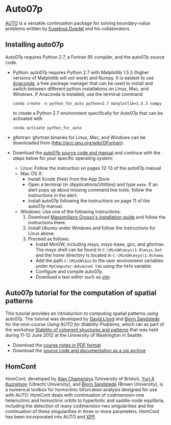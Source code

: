# Auto07p

[AUTO](http://cmvl.cs.concordia.ca/auto/) is a versatile continuation package for solving boundary-value problems written by [Eusebius Doedel](http://users.encs.concordia.ca/~doedel/) and his collaborators.

## Installing auto07p

Auto07p requires Python 2.7, a Fortran 95 compiler, and the auto07p source code.
* Python: auto07p requires Python 2.7 with Matplotlib 1.5.3 (higher versions of Matplotlib will _not_ work) and Numpy. It is easiest to use [Anaconda](https://www.anaconda.com), a free package manager that can be used to install and switch between different python installations on Linux, Mac, and Windows. If Anaconda is installed, use the terminal command

     ```conda create -n python_for_auto python=2.7 matplotlib=1.5.3 numpy```

     to create a Python 2.7 environment specifically for Auto07p that can be activated with

     ```conda activate python_for_auto```
* gfortran: gfortran binaries for Linux, Mac, and Windows can be downloaded from (http://gcc.gnu.org/wiki/GFortran).
* Download the [auto07p source code and manual](http://sourceforge.net/projects/auto-07p/files/Auto07p/) and continue with the steps below for your specific operating system:
    * Linux: Follow the instruction on pages 12-13 of the auto07p manual
    * Mac OS X:
        * Install Xcode (free) from the App Store
        * Open a terminal (in /Applications/Utilities) and type ```make```. If an alert pops up about missing command line tools, follow the instructions in the alert.
        * Install auto07p following the instructions on page 11 of the auto07p manual.
    * Windows: Use one of the following instructions.
        1. Download [Massimiliano Grosso's installation guide](http://people.unica.it/massimilianogrosso/auto-on-windows/) and follow the instructions there.
        1. Install Ubuntu under Windows and follow the instructions for Linux above.
        1. Proceed as follows:
            * Install MinGW, including msys, msys-base, gcc, and gfortran. The msys shell can be found in ```C:\MinGW\msys\1.0\msys.bat``` and the home directory is located in ```C:\MinGW\msys\1.0\home```.
            * Add the path ```C:\MinGW\bin``` to the user environment variables under ```MyComputer:Advanced Tab``` using the ```PATH``` variable.
            * Configure and compile auto07p.
            * Download a text editor such as [vim](http://www.vim.org).

## Auto07p tutorial for the computation of spatial patterns

This tutorial provides an introduction to computing spatial patterns using auto07p. The tutorial was developed by [David Lloyd](http://personal.maths.surrey.ac.uk/st/D.J.Lloyd/David_Lloyd/Welcome.html) and [Bjorn Sandstede](http://www.dam.brown.edu/people/sandsted) for the mini-course _Using AUTO for Stability Problems_, which ran as part of the workshop [Stability of coherent structures and patterns](http://depts.washington.edu/bdecon/workshop2012/) that was held during 11-12 June 2012 at the University of Washington in Seattle.
* Download the [course notes in PDF format](auto07p_tutorial_spatial_pattern_formation.pdf)
* Download the [source code and documentation as a zip archive](auto07p_tutorial_spatial_pattern_formation.zip)

## HomCont

HomCont, developed by [Alan Champneys](http://www.enm.bris.ac.uk/anm/staff/arc.html) (University of Bristol), [Yuri A Kuznetsov](http://www.math.uu.nl/people/kuznet) (Utrecht University), and [Bjorn Sandstede](http://www.dam.brown.edu/people/sandsted) (Brown University), is a numerical toolbox for homoclinic bifurcation analysis designed for use with AUTO. HomCont deals with continuation of codimension-one heteroclinic and homoclinic orbits to hyperbolic and saddle-node equilibria, including the detection of many codimension-two singularities and the continuation of these singularities in three or more parameters. HomCont has been incorporated into AUTO and [XPP](http://www.math.pitt.edu/~bard/xpp/xpp.html).

